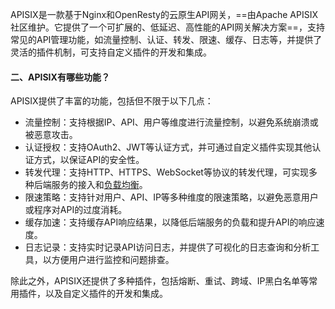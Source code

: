 APISIX是一款基于Nginx和OpenResty的云原生API网关，==由Apache APISIX社区维护。它提供了一个可扩展的、低延迟、高性能的API网关解决方案==，支持常见的API管理功能，如流量控制、认证、转发、限速、缓存、日志等，并提供了灵活的插件机制，可支持自定义插件的开发和集成。

#### **二、APISIX有哪些功能？**

APISIX提供了丰富的功能，包括但不限于以下几点：

- 流量控制：支持根据IP、API、用户等维度进行流量控制，以避免系统崩溃或被恶意攻击。
- 认证授权：支持OAuth2、JWT等认证方式，并可通过自定义插件实现其他认证方式，以保证API的安全性。
- 转发代理：支持HTTP、HTTPS、WebSocket等协议的转发代理，可实现多种后端服务的接入和[负载均衡](https://cloud.tencent.com/product/clb?from_column=20065&from=20065)。
- 限速策略：支持针对用户、API、IP等多种维度的限速策略，以避免恶意用户或程序对API的过度消耗。
- 缓存加速：支持缓存API响应结果，以降低后端服务的负载和提升API的响应速度。
- 日志记录：支持实时记录API访问日志，并提供了可视化的日志查询和分析工具，以方便用户进行监控和问题排查。

除此之外，APISIX还提供了多种插件，包括熔断、重试、跨域、IP黑白名单等常用插件，以及自定义插件的开发和集成。
